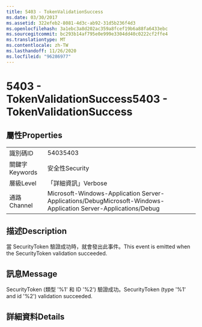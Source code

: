 ```yaml
---
title: 5403 - TokenValidationSuccess
ms.date: 03/30/2017
ms.assetid: 322efeb2-8081-4d3c-ab92-31d5b236f4d3
ms.openlocfilehash: 3a1ebc3a8d202ac359a8fcef19b6a88fa6433ebc
ms.sourcegitcommit: bc293b14af795e0e999e3304dd40c0222cf2ffe4
ms.translationtype: MT
ms.contentlocale: zh-TW
ms.lasthandoff: 11/26/2020
ms.locfileid: "96286977"
---
```

# <a name="5403---tokenvalidationsuccess"></a><span data-ttu-id="8cd3c-102">5403 - TokenValidationSuccess</span><span class="sxs-lookup"><span data-stu-id="8cd3c-102">5403 - TokenValidationSuccess</span></span>

## <a name="properties"></a><span data-ttu-id="8cd3c-103">屬性</span><span class="sxs-lookup"><span data-stu-id="8cd3c-103">Properties</span></span>  
  
|||  
|-|-|  
|<span data-ttu-id="8cd3c-104">識別碼</span><span class="sxs-lookup"><span data-stu-id="8cd3c-104">ID</span></span>|<span data-ttu-id="8cd3c-105">5403</span><span class="sxs-lookup"><span data-stu-id="8cd3c-105">5403</span></span>|  
|<span data-ttu-id="8cd3c-106">關鍵字</span><span class="sxs-lookup"><span data-stu-id="8cd3c-106">Keywords</span></span>|<span data-ttu-id="8cd3c-107">安全性</span><span class="sxs-lookup"><span data-stu-id="8cd3c-107">Security</span></span>|  
|<span data-ttu-id="8cd3c-108">層級</span><span class="sxs-lookup"><span data-stu-id="8cd3c-108">Level</span></span>|<span data-ttu-id="8cd3c-109">「詳細資訊」</span><span class="sxs-lookup"><span data-stu-id="8cd3c-109">Verbose</span></span>|  
|<span data-ttu-id="8cd3c-110">通路</span><span class="sxs-lookup"><span data-stu-id="8cd3c-110">Channel</span></span>|<span data-ttu-id="8cd3c-111">Microsoft-Windows-Application Server-Applications/Debug</span><span class="sxs-lookup"><span data-stu-id="8cd3c-111">Microsoft-Windows-Application Server-Applications/Debug</span></span>|  
  
## <a name="description"></a><span data-ttu-id="8cd3c-112">描述</span><span class="sxs-lookup"><span data-stu-id="8cd3c-112">Description</span></span>  

 <span data-ttu-id="8cd3c-113">當 SecurityToken 驗證成功時，就會發出此事件。</span><span class="sxs-lookup"><span data-stu-id="8cd3c-113">This event is emitted when the SecurityToken validation succeeded.</span></span>  
  
## <a name="message"></a><span data-ttu-id="8cd3c-114">訊息</span><span class="sxs-lookup"><span data-stu-id="8cd3c-114">Message</span></span>  

 <span data-ttu-id="8cd3c-115">SecurityToken (類型 '%1' 和 ID '%2') 驗證成功。</span><span class="sxs-lookup"><span data-stu-id="8cd3c-115">SecurityToken (type '%1' and id '%2') validation succeeded.</span></span>  
  
## <a name="details"></a><span data-ttu-id="8cd3c-116">詳細資料</span><span class="sxs-lookup"><span data-stu-id="8cd3c-116">Details</span></span>
